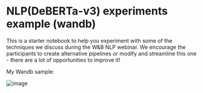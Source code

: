 # NLP(DeBERTa-v3) experiments example (wandb)


This is a starter notebook to help you experiment with some of the techniques we discuss during the W&B NLP webinar. We encourage the participants to create alternative pipelines or modify and streamline this one - there are a lot of opportunities to improve it!



My Wandb sample: 


![image](https://user-images.githubusercontent.com/95903180/193205394-0e8947f4-b5c0-4b92-90e7-7049ca7c4497.png)
